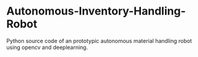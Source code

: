 # Autonomous-Inventory-Handling-Robot
Python source code of an prototypic autonomous material handling robot using opencv and deeplearning.
